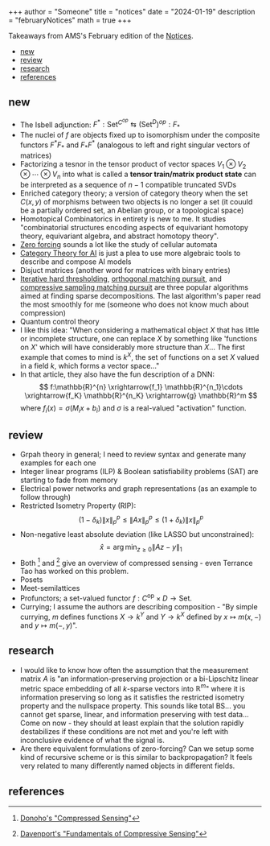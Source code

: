 +++
author = "Someone"
title = "notices"
date = "2024-01-19"
description = "februaryNotices"
math = true
+++

Takeaways from AMS's February edition of the [Notices](https://www.ams.org/journals/notices/202402/202402FullIssue.pdf?cat=fullissue&trk=fullissue202402).
<!--more-->

- [new](#new)
- [review](#review)
- [research](#research)
- [references](#references)

## new

- The Isbell adjunction: $F^*: \text{Set}^{C^{op}} \leftrightarrows (\text{Set}^D)^{op}: F_*$
- The nuclei of $f$ are objects fixed up to isomorphism under the composite functors $F^*F_*$ and $F_*F^*$ (analogous to left and right singular vectors of matrices)
- Factorizing a tesnor in the tensor product of vector spaces $V_1\otimes V_2\otimes\cdots\otimes V_n$ into what is called a **tensor train/matrix product state** can be interpreted as a sequence of $n-1$ compatible truncated SVDs
- Enriched category theory; a version of category theory when the set $C(x,y)$ of morphisms between two objects is no longer a set (it couuld be a partially ordered set, an Abelian group, or a topological space)
- Homotopical Combinatorics in entirety is new to me. It studies "combinatorial structures encoding aspects of equivariant homotopy theory, equivariant algebra, and abstract homotopy theory".
- [Zero forcing](https://arxiv.org/pdf/2204.01810.pdf) sounds a lot like the study of cellular automata
- [Category Theory for AI](https://cats.for.ai/) is just a plea to use more algebraic tools to describe and compose AI models
- Disjuct matrices (another word for matrices with binary entries)
- [Iterative hard thresholding](https://arxiv.org/pdf/0805.0510.pdf), [orthogonal matching pursuit](https://www.di.ens.fr/~mallat/papiers/MallatPursuit93.pdf), and [compressive sampling matching pursuit](https://www.sciencedirect.com/science/article/pii/S1063520308000638) are three popular algorithms aimed at finding sparse decompositions. The last algorithm's paper read the most smoothly for me (someone who does not know much about compression)
- Quantum control theory
- I like this idea: "When considering a mathematical object $X$ that has little or incomplete structure, one can replace $X$ by something like 'functions on $X$' which will have considerably more structure than $X$... The first example that comes to mind is $k^X$, the set of functions on a set $X$ valued in a field $k$, which forms a vector space..."
- In that article, they also have the fun description of a DNN:
$$ f:\mathbb{R}^{n} \xrightarrow{f_1} \mathbb{R}^{n_1}\cdots \xrightarrow{f_K} \mathbb{R}^{n_K} \xrightarrow{g} \mathbb{R}^m $$
where $f_i(x)=\sigma(M_i x + b_i)$ and $\sigma$ is a real-valued "activation" function.


## review

- Grpah theory in general; I need to review syntax and generate many examples for each one
- Integer linear programs (ILP) & Boolean satisfiability problems (SAT) are starting to fade from memory
- Electrical power networks and graph representations (as an example to follow through)
- Restricted Isometry Property (RIP): 
  $$(1-\delta_k)\lVert x \rVert_{p}^{p} \leq \lVert Ax \rVert_{p}^{p}\leq (1+\delta_k)\lVert x \rVert_{p}^{p}$$
- Non-negative least absolute deviation (like LASSO but unconstrained): 
  $$\hat{x} = \arg\min_{z\geq 0} \lVert Az-y \rVert_{1}$$
- Both [^1] and [^2] give an overview of compressed sensing - even Terrance Tao has worked on this problem.
- Posets
- Meet-semilattices
- Profunctors; a set-valued functor $f: C^{\text{op}}\times D\rightarrow \text{Set}.$
- Currying; I assume the authors are describing composition - "By simple currying, $m$ defines functions $X\rightarrow k^Y$ and $Y\rightarrow k^X$ defined by $x\mapsto m(x,-)$ and $y\mapsto m(-,y)$".


## research

- I would like to know how often the assumption that the measurement matrix $A$ is "an information-preserving projection or a bi-Lipschitz linear metric space embedding of all $k$-sparse vectors into $\mathbb{R}^m$" where it is information preserving so long as it satisfies the restricted isometry property and the nullspace property. This sounds like total BS... you cannot get sparse, linear, and information preserving with test data... Come on now - they should at least explain that the solution rapidly destabilizes if these conditions are not met and you're left with inconclusive evidence of what the signal is.
- Are there equivalent formulations of zero-forcing? Can we setup some kind of recursive scheme or is this similar to backpropagation? It feels very related to many differently named objects in different fields.
  

## references

[^1]: [Donoho's "Compressed Sensing"](https://www.cmor-faculty.rice.edu/~yzhang/caam699/Image%20papers/CompSensing.pdf)
[^2]: [Davenport's "Fundamentals of Compressive Sensing"](https://www.cmor-faculty.rice.edu/~yzhang/caam699/Image%20papers/CompSensing.pdf)

